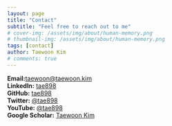 ```yaml
---
layout: page
title: "Contact"
subtitle: "Feel free to reach out to me"
# cover-img: /assets/img/about/human-memory.png
# thumbnail-img: /assets/img/about/human-memory.png
tags: [contact]
author: Taewoon Kim
# comments: true
---
```


<i class="fas fa-envelope"></i> **Email:**[taewoon@taewoon.kim](mailto:taewoon@taewoon.kim)
<br>
<i class="fab fa-linkedin"></i> **LinkedIn:** [tae898](https://linkedin.com/in/tae898)
<br>
<i class="fab fa-github"></i> **GitHub:** [tae898](https://github.com/tae898)
<br>
<i class="fab fa-x-twitter"></i> **Twitter:** [@tae898](https://twitter.com/tae898)
<br>
<i class="fab fa-youtube"></i> **YouTube:** [@tae898](https://www.youtube.com/@tae898)
<br>
<i class="fas fa-graduation-cap"></i> **Google Scholar:** [Taewoon
Kim](https://scholar.google.com/citations?user=dJ4ksGoAAAAJ&hl=en)
